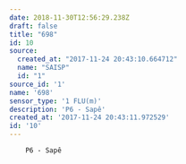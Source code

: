 ```yaml
---
date: 2018-11-30T12:56:29.238Z
draft: false
title: "698"
id: 10
source:
  created_at: "2017-11-24 20:43:10.664712"
  name: "SAISP"
  id: "1"
source_id: '1'
name: '698'
sensor_type: '1 FLU(m)'
description: 'P6 - Sapê'
created_at: '2017-11-24 20:43:11.972529'
id: '10'
---
```

		P6 - Sapê